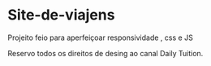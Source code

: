 # Site-de-viajens
Projeito feio para aperfeiçoar responsividade , css e JS

Reservo todos os direitos de desing ao canal Daily Tuition.
